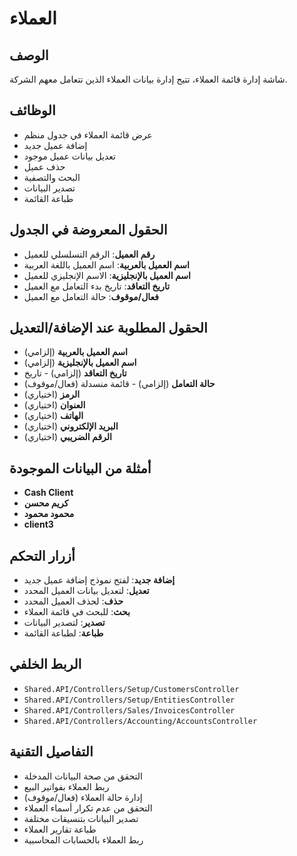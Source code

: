 # العملاء

## الوصف
شاشة إدارة قائمة العملاء، تتيح إدارة بيانات العملاء الذين تتعامل معهم الشركة.

## الوظائف
- عرض قائمة العملاء في جدول منظم
- إضافة عميل جديد
- تعديل بيانات عميل موجود
- حذف عميل
- البحث والتصفية
- تصدير البيانات
- طباعة القائمة

## الحقول المعروضة في الجدول
- **رقم العميل**: الرقم التسلسلي للعميل
- **اسم العميل بالعربية**: اسم العميل باللغة العربية
- **اسم العميل بالإنجليزية**: الاسم الإنجليزي للعميل
- **تاريخ التعاقد**: تاريخ بدء التعامل مع العميل
- **فعال/موقوف**: حالة التعامل مع العميل

## الحقول المطلوبة عند الإضافة/التعديل
- **اسم العميل بالعربية** (إلزامي)
- **اسم العميل بالإنجليزية** (إلزامي)
- **تاريخ التعاقد** (إلزامي) - تاريخ
- **حالة التعامل** (إلزامي) - قائمة منسدلة (فعال/موقوف)
- **الرمز** (اختياري)
- **العنوان** (اختياري)
- **الهاتف** (اختياري)
- **البريد الإلكتروني** (اختياري)
- **الرقم الضريبي** (اختياري)

## أمثلة من البيانات الموجودة
- **Cash Client**
- **كريم محسن**
- **محمود محمود**
- **client3**

## أزرار التحكم
- **إضافة جديد**: لفتح نموذج إضافة عميل جديد
- **تعديل**: لتعديل بيانات العميل المحدد
- **حذف**: لحذف العميل المحدد
- **بحث**: للبحث في قائمة العملاء
- **تصدير**: لتصدير البيانات
- **طباعة**: لطباعة القائمة

## الربط الخلفي
- `Shared.API/Controllers/Setup/CustomersController`
- `Shared.API/Controllers/Setup/EntitiesController`
- `Shared.API/Controllers/Sales/InvoicesController`
- `Shared.API/Controllers/Accounting/AccountsController`

## التفاصيل التقنية
- التحقق من صحة البيانات المدخلة
- ربط العملاء بفواتير البيع
- إدارة حالة العملاء (فعال/موقوف)
- التحقق من عدم تكرار أسماء العملاء
- تصدير البيانات بتنسيقات مختلفة
- طباعة تقارير العملاء
- ربط العملاء بالحسابات المحاسبية
